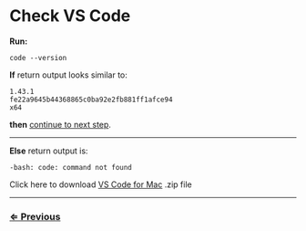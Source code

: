 # Check VS Code

**Run:**

 `code --version`

**If** return output looks similar to: 

```
1.43.1
fe22a9645b44368865c0ba92e2fb881ff1afce94
x64
```

**then** [continue to next step](../vs-code/open-vscode.md).

---

**Else**  return output is:

```
-bash: code: command not found
```

Click here to download [VS Code for Mac](install.md) .zip file 

---
### [⇐ Previous](../tree/tree.md)
